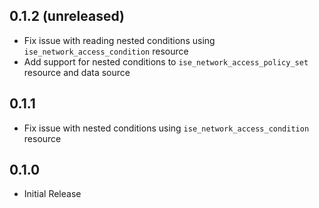 ## 0.1.2 (unreleased)

- Fix issue with reading nested conditions using `ise_network_access_condition` resource
- Add support for nested conditions to `ise_network_access_policy_set` resource and data source

## 0.1.1

- Fix issue with nested conditions using `ise_network_access_condition` resource

## 0.1.0

- Initial Release
